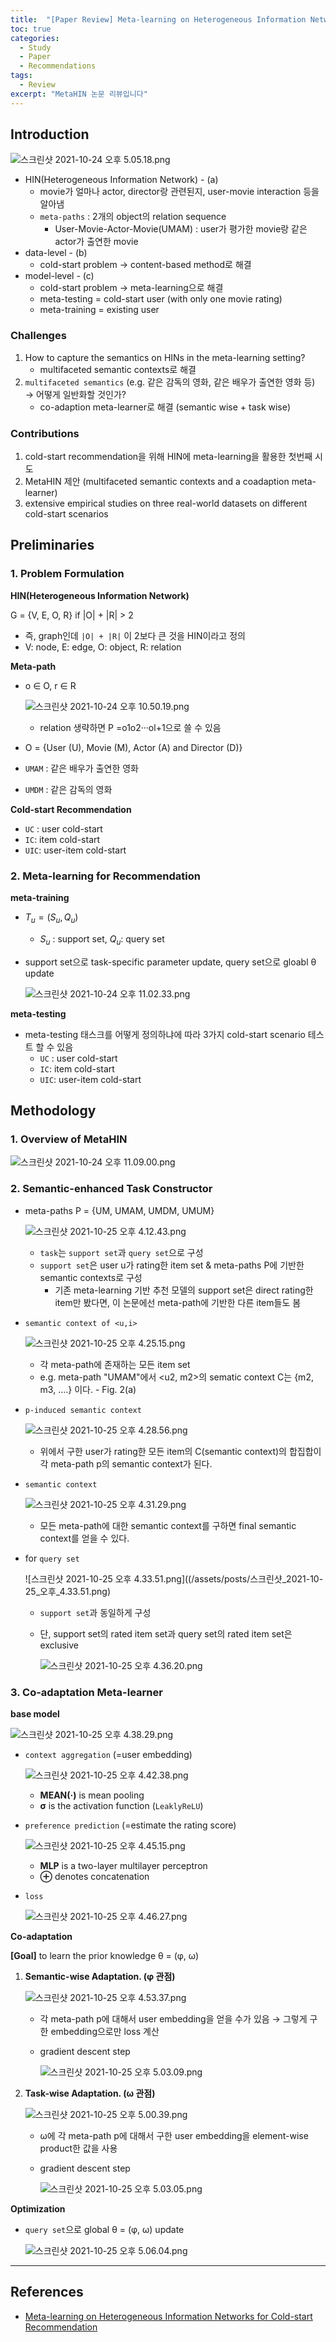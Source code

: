 ```yaml
---
title:  "[Paper Review] Meta-learning on Heterogeneous Information Networks for Cold-start Recommendation"
toc: true
categories:
  - Study
  - Paper
  - Recommendations
tags:
  - Review 
excerpt: "MetaHIN 논문 리뷰입니다"
---
```



## Introduction

![스크린샷 2021-10-24 오후 5.05.18.png](/assets/posts/스크린샷_2021-10-24_오후_5.05.18.png)

- HIN(Heterogeneous Information Network) - (a)
    - movie가 얼마나 actor, director랑 관련된지, user-movie interaction 등을 알아냄
    - `meta-paths` : 2개의 object의 relation sequence
        - User-Movie-Actor-Movie(UMAM) : user가 평가한 movie랑 같은 actor가 출연한 movie
- data-level - (b)
    - cold-start problem → content-based method로 해결
- model-level - (c)
    - cold-start problem → meta-learning으로 해결
    - meta-testing = cold-start user (with only one movie rating)
    - meta-training = existing user

### Challenges

1. How to capture the semantics on HINs in the meta-learning setting?
    - multifaceted semantic contexts로 해결
2. `multifaceted semantics` (e.g. 같은 감독의 영화, 같은 배우가 출연한 영화 등) → 어떻게 일반화할 것인가? 
    - co-adaption meta-learner로 해결 (semantic wise + task wise)

### Contributions

1. cold-start recommendation을 위해 HIN에 meta-learning을 활용한 첫번째 시도
2. MetaHIN 제안 (multifaceted semantic contexts and a coadaption meta-learner)
3. extensive empirical studies on three real-world datasets on different cold-start scenarios

 

## Preliminaries

### 1. Problem Formulation

**HIN(Heterogeneous Information Network)** 

G = {V, E, O, R}  if |O| + |R| > 2
- 즉, graph인데 `|O| + |R|` 이 2보다 큰 것을 HIN이라고 정의
- V: node, E: edge, O: object, R: relation

**Meta-path**

- o ∈ O, r ∈ R
    
    ![스크린샷 2021-10-24 오후 10.50.19.png](/assets/posts/스크린샷_2021-10-24_오후_10.50.19.png)
    
    - relation 생략하면 P =o1o2···ol+1으로 쓸 수 있음

- O = {User (U), Movie (M), Actor (A) and Director (D)}
- `UMAM` : 같은 배우가 출연한 영화
- `UMDM` : 같은 감독의 영화

**Cold-start Recommendation**

- `UC` : user cold-start
- `IC`: item cold-start
- `UIC`: user-item cold-start

### 2. Meta-learning for Recommendation

**meta-training**

- $T_u = (S_u, Q_u)$
    - $S_u$ : support set, $Q_u$: query set
- support set으로 task-specific parameter update, query set으로 gloabl θ update
    
    ![스크린샷 2021-10-24 오후 11.02.33.png](/assets/posts/스크린샷_2021-10-24_오후_11.02.33.png)
    

**meta-testing**

- meta-testing 태스크를 어떻게 정의하냐에 따라 3가지 cold-start scenario 테스트 할 수 있음
    - `UC` : user cold-start
    - `IC`: item cold-start
    - `UIC`: user-item cold-start

## Methodology

### 1. Overview of MetaHIN

![스크린샷 2021-10-24 오후 11.09.00.png](/assets/posts/스크린샷_2021-10-24_오후_11.09.00.png)

### 2. Semantic-enhanced Task Constructor

- meta-paths P = {UM, UMAM, UMDM, UMUM}
    
    ![스크린샷 2021-10-25 오후 4.12.43.png](/assets/posts/스크린샷_2021-10-25_오후_4.12.43.png)
    
    - `task`는 `support set`과 `query set`으로 구성
    - `support set`은 user u가 rating한 item set & meta-paths P에 기반한 semantic contexts로 구성
        - 기존 meta-learning 기반 추천 모델의 support set은 direct rating한 item만 봤다면, 이 논문에선 meta-path에 기반한 다른 item들도 봄
- `semantic context of <u,i>`
    
    ![스크린샷 2021-10-25 오후 4.25.15.png](/assets/posts/스크린샷_2021-10-25_오후_4.25.15.png)
    
    - 각 meta-path에 존재하는 모든 item set
    - e.g. meta-path "UMAM"에서 <u2, m2>의 sematic context C는 {m2, m3, ....} 이다. - Fig. 2(a)
- `p-induced semantic context`
    
    ![스크린샷 2021-10-25 오후 4.28.56.png](/assets/posts/스크린샷_2021-10-25_오후_4.28.56.png)
    
    - 위에서 구한 user가 rating한 모든 item의 C(semantic context)의 합집합이 각 meta-path p의 semantic context가 된다.
- `semantic context`
    
    ![스크린샷 2021-10-25 오후 4.31.29.png](/assets/posts/스크린샷_2021-10-25_오후_4.31.29.png)
    
    - 모든 meta-path에 대한 semantic context를 구하면 final semantic context를 얻을 수 있다.
- for `query set`
    
    ![스크린샷 2021-10-25 오후 4.33.51.png]((/assets/posts/스크린샷_2021-10-25_오후_4.33.51.png)
    
    - `support set`과 동일하게 구성
    - 단, support set의 rated item set과 query set의 rated item set은 exclusive
        
        ![스크린샷 2021-10-25 오후 4.36.20.png](/assets/posts/스크린샷_2021-10-25_오후_4.36.20.png)
        

### 3. Co-adaptation Meta-learner

**base model**

![스크린샷 2021-10-25 오후 4.38.29.png](/assets/posts/스크린샷_2021-10-25_오후_4.38.29.png)

- `context aggregation` (=user embedding)
    
    ![스크린샷 2021-10-25 오후 4.42.38.png](/assets/posts/스크린샷_2021-10-25_오후_4.42.38.png)
    
    - **MEAN(·)** is mean pooling
    - **σ** is the activation function (`LeaklyReLU`)
- `preference prediction` (=estimate the rating score)
    
    ![스크린샷 2021-10-25 오후 4.45.15.png](/assets/posts/스크린샷_2021-10-25_오후_4.45.15.png)
    
    - **MLP** is a two-layer multilayer perceptron
    - **⊕** denotes concatenation
- `loss`
    
    ![스크린샷 2021-10-25 오후 4.46.27.png](/assets/posts/스크린샷_2021-10-25_오후_4.46.27.png)
    

**Co-adaptation**

**[Goal]** to learn the prior knowledge θ = (φ, ω)

1. **Semantic-wise Adaptation. (φ 관점)**
    
    ![스크린샷 2021-10-25 오후 4.53.37.png](/assets/posts/스크린샷_2021-10-25_오후_4.53.37.png)
    
    - 각 meta-path p에 대해서 user embedding을 얻을 수가 있음 → 그렇게 구한 embedding으로만 loss 계산
    - gradient descent step
        
        ![스크린샷 2021-10-25 오후 5.03.09.png](/assets/posts/스크린샷_2021-10-25_오후_5.03.09.png)
        
    
2. **Task-wise Adaptation. (ω 관점)**
    
    ![스크린샷 2021-10-25 오후 5.00.39.png](/assets/posts/스크린샷_2021-10-25_오후_5.00.39.png)
    
    - ω에 각 meta-path p에 대해서 구한 user embedding을 element-wise product한 값을 사용
    - gradient descent step
        
        ![스크린샷 2021-10-25 오후 5.03.05.png](/assets/posts/스크린샷_2021-10-25_오후_5.03.05.png)
        

**Optimization**

- `query set`으로 global θ = (φ, ω) update
    
    ![스크린샷 2021-10-25 오후 5.06.04.png](/assets/posts/스크린샷_2021-10-25_오후_5.06.04.png)
    

---

## References

- [Meta-learning on Heterogeneous Information Networks for Cold-start Recommendation]([https://dl.acm.org/doi/pdf/10.1145/3394486.3403207](https://dl.acm.org/doi/pdf/10.1145/3394486.3403207))